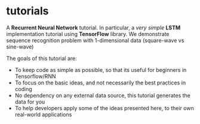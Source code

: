 # tutorials

A __Recurrent Neural Network__ tutorial.
In particular, a *very simple* __LSTM__ implementation tutorial using __TensorFlow__ library.
We demonstrate sequence recognition problem with 1-dimensional data (square-wave vs sine-wave)

The goals of this tutorial are:
* To keep code as simple as possible, so that its useful for beginners in Tensorflow/RNN
* To focus on the basic ideas, and not necessarily the best practices in coding
* No dependency on any external data source, this tutorial generates the data for you
* To help developers apply some of the ideas presented here, to their own real-world applications
